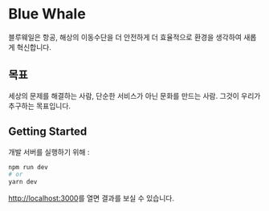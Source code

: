 

# Blue Whale
블루웨일은 항공, 해상의 이동수단을 더 안전하게 더 효율적으로 환경을 생각하여 새롭게 혁신합니다.


## 목표
세상의 문제를 해결하는 사람, 단순한 서비스가 아닌 문화를 만드는 사람.
그것이 우리가 추구하는 목표입니다.

## Getting Started

개발 서버를 실행하기 위해 :

```bash
npm run dev
# or
yarn dev
```

[http://localhost:3000](http://localhost:3000)를 열면 결과를 보실 수 있습니다.



